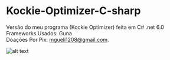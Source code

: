 # Kockie-Optimizer-C-sharp
 Versão do meu programa (Kockie Optimizer) feita em C# .net 6.0    
 Frameworks Usados: Guna      
 Doações Por Pix: mgueli1208@gmail.com.     
       
![alt text](https://kockiee.github.io/img/KockieOptimizerCSharp.png)
